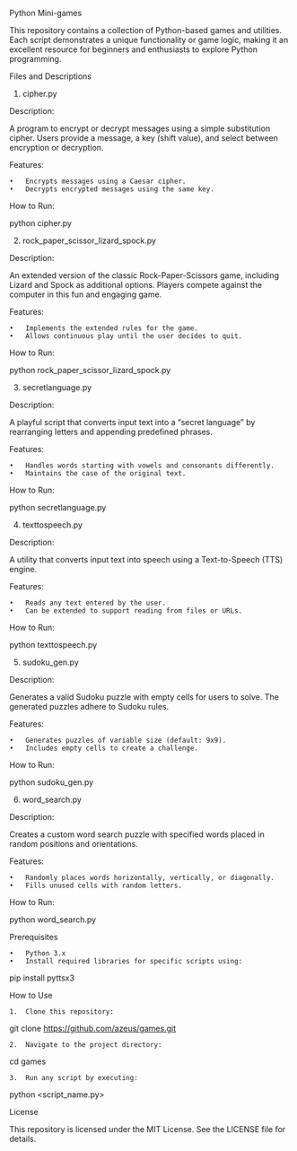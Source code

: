 Python Mini-games

This repository contains a collection of Python-based games and utilities. Each script demonstrates a unique functionality or game logic, making it an excellent resource for beginners and enthusiasts to explore Python programming.

Files and Descriptions

1. cipher.py

Description:

A program to encrypt or decrypt messages using a simple substitution cipher.
Users provide a message, a key (shift value), and select between encryption or decryption.

Features:

	•	Encrypts messages using a Caesar cipher.
	•	Decrypts encrypted messages using the same key.

How to Run:

python cipher.py

2. rock_paper_scissor_lizard_spock.py

Description:

An extended version of the classic Rock-Paper-Scissors game, including Lizard and Spock as additional options.
Players compete against the computer in this fun and engaging game.

Features:

	•	Implements the extended rules for the game.
	•	Allows continuous play until the user decides to quit.

How to Run:

python rock_paper_scissor_lizard_spock.py

3. secretlanguage.py

Description:

A playful script that converts input text into a “secret language” by rearranging letters and appending predefined phrases.

Features:

	•	Handles words starting with vowels and consonants differently.
	•	Maintains the case of the original text.

How to Run:

python secretlanguage.py

4. texttospeech.py

Description:

A utility that converts input text into speech using a Text-to-Speech (TTS) engine.

Features:

	•	Reads any text entered by the user.
	•	Can be extended to support reading from files or URLs.

How to Run:

python texttospeech.py

5. sudoku_gen.py

Description:

Generates a valid Sudoku puzzle with empty cells for users to solve.
The generated puzzles adhere to Sudoku rules.

Features:

	•	Generates puzzles of variable size (default: 9x9).
	•	Includes empty cells to create a challenge.

How to Run:

python sudoku_gen.py

6. word_search.py

Description:

Creates a custom word search puzzle with specified words placed in random positions and orientations.

Features:

	•	Randomly places words horizontally, vertically, or diagonally.
	•	Fills unused cells with random letters.

How to Run:

python word_search.py

Prerequisites

	•	Python 3.x
	•	Install required libraries for specific scripts using:

pip install pyttsx3

How to Use

	1.	Clone this repository:

git clone https://github.com/azeus/games.git


	2.	Navigate to the project directory:

cd games


	3.	Run any script by executing:

python <script_name.py>


License

This repository is licensed under the MIT License. See the LICENSE file for details.

